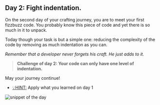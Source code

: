 ## Day 2: Fight indentation.

On the second day of your crafting journey, you are to meet your first fizzbuzz code. 
You probably know this piece of code and yet there is so much in it to unpack.

Today though your task is but a simple one: reducing the complexity of the code
by removing as much indentation as you can.

_Remember that a developer never forgets his craft. He just adds to it._

>**Challenge of day 2: Your code can only have one level of indentation.**

May your journey continue!

- <u>💡HINT:</u> Apply what you learned on day 1

![snippet of the day](snippet.png)